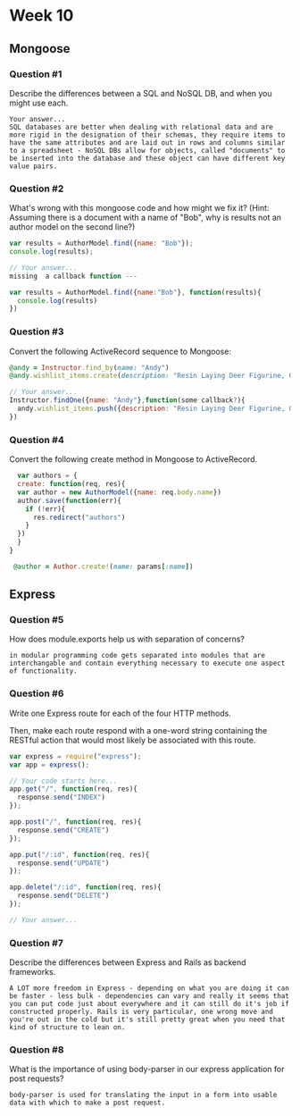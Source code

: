 # Week 10

## Mongoose

### Question #1

Describe the differences between a SQL and NoSQL DB, and when you might use each.

```text
Your answer...
SQL databases are better when dealing with relational data and are more rigid in the designation of their schemas, they require items to have the same attributes and are laid out in rows and columns similar to a spreadsheet - NoSQL DBs allow for objects, called "documents" to be inserted into the database and these object can have different key value pairs.
```

### Question #2

What's wrong with this mongoose code and how might we fix it?
(Hint: Assuming there is a document with a name of "Bob", why is results not an author model on the second line?)

```js
var results = AuthorModel.find({name: "Bob"});
console.log(results);
```

```js
// Your answer...
missing  a callback function ---

var results = AuthorModel.find({name:"Bob"}, function(results){
  console.log(results)
})
```

### Question #3

Convert the following ActiveRecord sequence to Mongoose:

```rb
@andy = Instructor.find_by(name: "Andy")
@andy.wishlist_items.create(description: "Resin Laying Deer Figurine, Gold")
```

```js
// Your answer...
Instructor.findOne({name: "Andy"},function(some callback?){
  andy.wishlist_items.push({description: "Resin Laying Deer Figurine, Gold"})
})

```

### Question #4

Convert the following create method in Mongoose to ActiveRecord.

```js
  var authors = {
  create: function(req, res){
  var author = new AuthorModel({name: req.body.name})
  author.save(function(err){
    if (!err){
      res.redirect("authors")
    }
  })
  }  
}
```

```rb
 @author = Author.create!(name: params[:name])
```
## Express

### Question #5

How does module.exports help us with separation of concerns?

```text
in modular programming code gets separated into modules that are interchangable and contain everything necessary to execute one aspect of functionality.
```

### Question #6

Write one Express route for each of the four HTTP methods.

Then, make each route respond with a one-word string containing the RESTful action that would most likely be associated with this route.

```js
var express = require("express");
var app = express();

// Your code starts here...
app.get("/", function(req, res){
  response.send("INDEX")
});

app.post("/", function(req, res){
  response.send("CREATE")
});

app.put("/:id", function(req, res){
  response.send("UPDATE")
});

app.delete("/:id", function(req, res){
  response.send("DELETE")
});

```

```js
// Your answer...
```
### Question #7

Describe the differences between Express and Rails as backend frameworks.

```text
A LOT more freedom in Express - depending on what you are doing it can be faster - less bulk - dependencies can vary and really it seems that you can put code just about everywhere and it can still do it's job if constructed properly. Rails is very particular, one wrong move and you're out in the cold but it's still pretty great when you need that kind of structure to lean on.
```

### Question #8

What is the importance of using body-parser in our express application for post requests?

```text
body-parser is used for translating the input in a form into usable data with which to make a post request. 

```
